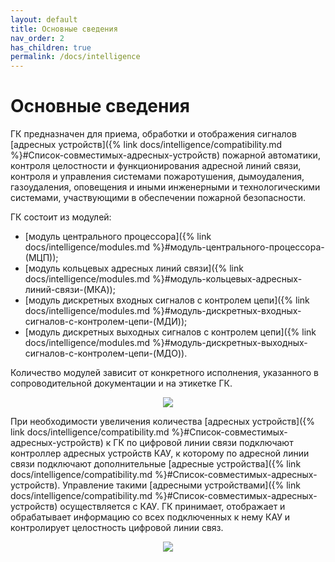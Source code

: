 ```yaml
---
layout: default
title: Основные сведения
nav_order: 2
has_children: true
permalink: /docs/intelligence
---
```


# Основные сведения

ГК предназначен для приема, обработки и отображения сигналов [адресных устройств]({% link docs/intelligence/compatibility.md %}#Список-совместимых-адресных-устройств) пожарной автоматики, контроля целостности и функционирования адресной линий связи, контроля и управления системами пожаротушения, дымоудаления, газоудаления, оповещения и иными инженерными и технологическими системами, участвующими в обеспечении пожарной безопасности.

ГК состоит из модулей:
- [модуль центрального процессора]({% link docs/intelligence/modules.md %}#модуль-центрального-процессора-(МЦП));
- [модуль кольцевых адресных линий связи]({% link docs/intelligence/modules.md %}#модуль-кольцевых-адресных-линий-связи-(МКА));
- [модуль дискретных входных сигналов с контролем цепи]({% link docs/intelligence/modules.md %}#модуль-дискретных-входных-сигналов-с-контролем-цепи-(МДИ));
- [модуль дискретных выходных сигналов с контролем цепи]({% link docs/intelligence/modules.md %}#модуль-дискретных-выходных-сигналов-с-контролем-цепи-(МДО)).

Количество модулей зависит от конкретного исполнения, указанного в сопроводительной документации и на этикетке ГК.

<p align="center">
<img src="../assets/images/designation.png">
</p>

При необходимости увеличения количества [адресных устройств]({% link docs/intelligence/compatibility.md %}#Список-совместимых-адресных-устройств) к ГК по цифровой линии связи подключают контроллер адресных устройств КАУ, к которому по адресной линии связи подключают дополнительные [адресные устройства]({% link docs/intelligence/compatibility.md %}#Список-совместимых-адресных-устройств). Управление такими [адресными устройствами]({% link docs/intelligence/compatibility.md %}#Список-совместимых-адресных-устройств) осуществляется с КАУ. ГК принимает, отображает и обрабатывает информацию со всех подключенных к нему КАУ и контролирует целостность цифровой линии связ.

<p align="center">
<img src="../assets/images/intelligence.png">
</p>
